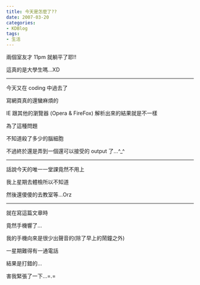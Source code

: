 ```yaml
---
title: 今天是怎麼了??
date: 2007-03-20
categories:
- KDBlog
tags:
- 生活
---
```

兩個室友才 11pm 就躺平了耶!!

這真的是大學生嗎...XD

---

今天又在 coding 中過去了

寫網頁真的還蠻麻煩的

IE 跟其他的瀏覽器 (Opera & FireFox) 解析出來的結果就是不一樣

為了這種問題

不知道殺了多少的腦細胞

不過終於還是弄到一個還可以接受的 output 了...^_^

---

話說今天的唯一一堂課竟然不用上

我上星期去體檢所以不知道

然後還傻傻的去教室等...Orz

---

就在寫這篇文章時

竟然手機響了...

我的手機向來是很少出聲音的(除了早上的鬧鐘之外)

一星期難得有一通電話

結果是打錯的...

害我緊張了一下...=.=

